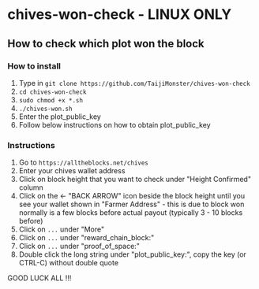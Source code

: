 # chives-won-check - LINUX ONLY

## How to check which plot won the block

### How to install
1) Type in `git clone https://github.com/TaijiMonster/chives-won-check`
2) `cd chives-won-check`
3) `sudo chmod +x *.sh`
4) `./chives-won.sh`
5) Enter the plot_public_key
5) Follow below instructions on how to obtain plot_public_key

### Instructions

1) Go to `https://alltheblocks.net/chives`
2) Enter your chives wallet address
3) Click on block height that you want to check under "Height Confirmed" column
4) Click on the ← "BACK ARROW" icon beside the block height until you see your wallet shown in "Farmer Address" - this is due to block won normally is a few blocks before actual payout (typically 3 - 10 blocks before)
5) Click on `...` under "More"
6) Click on `...` under "reward_chain_block:"
7) Click on `...` under "proof_of_space:"
8) Double click the long string under "plot_public_key:", copy the key (or CTRL-C) without double quote

GOOD LUCK ALL !!!
